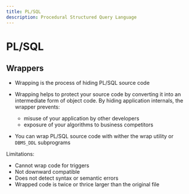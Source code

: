 ```yaml
---
title: PL/SQL
description: Procedural Structured Query Language
---
```


# PL/SQL

## Wrappers

- Wrapping is the process of hiding PL/SQL source code
- Wrapping helps to protect your source code by converting it into an intermediate form of object code. By hiding application internals, the wrapper prevents:

  - misuse of your application by other developers
  - exposure of your algorithms to business competitors

- You can wrap PL/SQL source code with wither the wrap utility or `DBMS_DDL` subprograms

Limitations:

- Cannot wrap code for triggers
- Not downward compatible
- Does not detect syntax or semantic errors
- Wrapped code is twice or thrice larger than the original file
